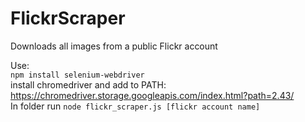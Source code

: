 # FlickrScraper
Downloads all images from a public Flickr account

Use:  
`npm install selenium-webdriver`  
install chromedriver and add to PATH: https://chromedriver.storage.googleapis.com/index.html?path=2.43/  
In folder run `node flickr_scraper.js [flickr account name]`
